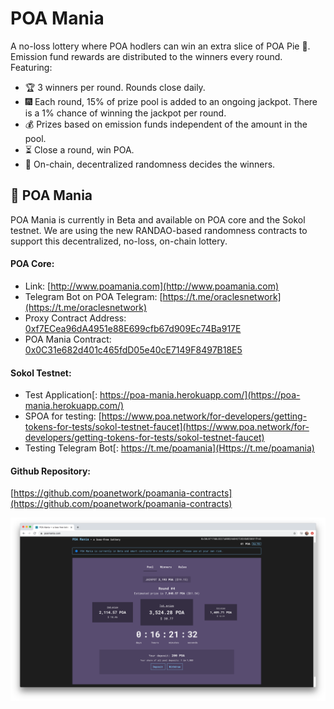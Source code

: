 # POA Mania

A no-loss lottery where POA hodlers can win an extra slice of POA Pie 🥧. Emission fund rewards are distributed to the winners every round. Featuring:

* 🏆 3 winners per round. Rounds close daily.
* 🎆 Each round, 15% of prize pool is added to an ongoing jackpot. There is a 1% chance of winning the jackpot per round.
* 💰 Prizes based on emission funds independent of the amount in the pool.
* ⏳ Close a round, win POA. 
* 🎲 On-chain, decentralized randomness decides the winners.

## 🎲 POA Mania 

POA Mania is currently in Beta and available on POA core and the Sokol testnet. We are using the new RANDAO-based randomness contracts to support this decentralized, no-loss, on-chain lottery. 

#### **POA Core:**

* Link: [http://www.poamania.com](http://www.poamania.com)
* Telegram Bot on POA Telegram: [https://t.me/oraclesnetwork](https://t.me/oraclesnetwork) 
* Proxy Contract Address: [0xf7ECea96dA4951e88E699cfb67d909Ec74Ba917E](https://blockscout.com/poa/core/address/0xf7ECea96dA4951e88E699cfb67d909Ec74Ba917E/transactions)
* POA Mania Contract: [0x0C31e682d401c465fdD05e40cE7149F8497B18E5](https://blockscout.com/poa/core/address/0x0C31e682d401c465fdD05e40cE7149F8497B18E5)

#### **Sokol Testnet:**

* Test Application[: https://poa-mania.herokuapp.com/](https://poa-mania.herokuapp.com/)
* SPOA for testing: [https://www.poa.network/for-developers/getting-tokens-for-tests/sokol-testnet-faucet](https://www.poa.network/for-developers/getting-tokens-for-tests/sokol-testnet-faucet)
* Testing Telegram Bot[: https://t.me/poamania](Https://t.me/poamania)

#### Github Repository:

[https://github.com/poanetwork/poamania-contracts](https://github.com/poanetwork/poamania-contracts)

![](../../.gitbook/assets/poamania.png)



